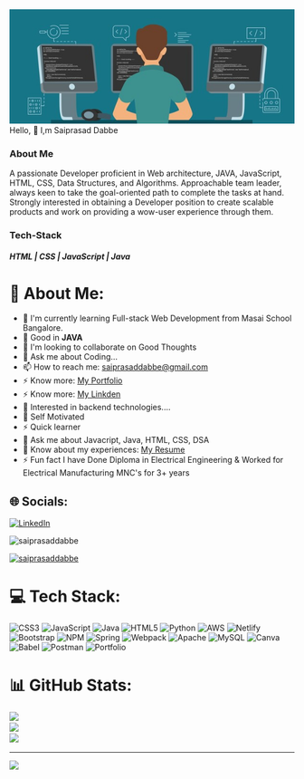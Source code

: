 
<img src="240_F_278374738_ypRn0utOVnebuhmpSrDiwkzFsdqEm0aa.jpg" alt="saiprasaddabbe" />
</br>
Hello, 👋 I,m Saiprasad Dabbe

### About Me

A passionate Developer proficient in Web architecture, JAVA, JavaScript, HTML, CSS,
Data Structures, and Algorithms. Approachable team leader, always keen to take
the goal-oriented path to complete the tasks at hand. Strongly interested in
obtaining a Developer position to create scalable products and work on providing a
wow-user experience through them.

### Tech-Stack

##### HTML | CSS | JavaScript | Java

# 💫 About Me:

- 🌱 I'm currently learning Full-stack Web Development from Masai School Bangalore.<br>
- 🔭 Good in **JAVA**<br>
- 👯 I'm looking to collaborate on Good Thoughts</br>
- 💬 Ask me about Coding...</br>
- 📫 How to reach me: saiprasaddabbe@gmail.com</br>
- ⚡ Know more: [My Portfolio](https://saiprasaddabbe.github.io/)</br>
- ⚡ Know more: [My Linkden](https://www.linkedin.com/in/saiprasad-dabbe/)</br>
- 👯 Interested in backend technologies....<br>
- 👯 Self Motivated<br>
- ⚡ Quick learner<br>
- 💬 Ask me about Javacript, Java, HTML, CSS, DSA<br>
- 📄 Know about my experiences: [My Resume](https://drive.google.com/file/d/1fivK_bt0a3soKDFsXHyD2SLvH5PuOpWC/view?usp=sharing) <br>
- ⚡ Fun fact I have Done Diploma in Electrical Engineering & Worked for Electrical Manufacturing MNC's for 3+ years</br>

## 🌐 Socials:

[![LinkedIn](https://img.shields.io/badge/LinkedIn-%230077B5.svg?logo=linkedin&logoColor=white)](https://linkedin.com/in/saiprasad-dabbe)

<p align="left"> <img src="https://komarev.com/ghpvc/?username=saiprasaddabbe&label=Profile%20views&color=0e75b6&style=flat" alt="saiprasaddabbe" /> </p>

<p align="left"> <a href="https://github.com/ryo-ma/github-profile-trophy"><img src="https://github-profile-trophy.vercel.app/?username=saiprasaddabbe" alt="saiprasaddabbe" /></a> </p>

# 💻 Tech Stack:

![CSS3](https://img.shields.io/badge/css3-%231572B6.svg?style=for-the-badge&logo=css3&logoColor=white) ![JavaScript](https://img.shields.io/badge/javascript-%23323330.svg?style=for-the-badge&logo=javascript&logoColor=%23F7DF1E) ![Java](https://img.shields.io/badge/java-%23ED8B00.svg?style=for-the-badge&logo=java&logoColor=white) ![HTML5](https://img.shields.io/badge/html5-%23E34F26.svg?style=for-the-badge&logo=html5&logoColor=white) ![Python](https://img.shields.io/badge/python-3670A0?style=for-the-badge&logo=python&logoColor=ffdd54) ![AWS](https://img.shields.io/badge/AWS-%23FF9900.svg?style=for-the-badge&logo=amazon-aws&logoColor=white) ![Netlify](https://img.shields.io/badge/netlify-%23000000.svg?style=for-the-badge&logo=netlify&logoColor=#00C7B7) ![Bootstrap](https://img.shields.io/badge/bootstrap-%23563D7C.svg?style=for-the-badge&logo=bootstrap&logoColor=white) ![NPM](https://img.shields.io/badge/NPM-%23000000.svg?style=for-the-badge&logo=npm&logoColor=white) ![Spring](https://img.shields.io/badge/spring-%236DB33F.svg?style=for-the-badge&logo=spring&logoColor=white) ![Webpack](https://img.shields.io/badge/webpack-%238DD6F9.svg?style=for-the-badge&logo=webpack&logoColor=black) ![Apache](https://img.shields.io/badge/apache-%23D42029.svg?style=for-the-badge&logo=apache&logoColor=white) ![MySQL](https://img.shields.io/badge/mysql-%2300f.svg?style=for-the-badge&logo=mysql&logoColor=white) ![Canva](https://img.shields.io/badge/Canva-%2300C4CC.svg?style=for-the-badge&logo=Canva&logoColor=white) ![Babel](https://img.shields.io/badge/Babel-F9DC3e?style=for-the-badge&logo=babel&logoColor=black) ![Postman](https://img.shields.io/badge/Postman-FF6C37?style=for-the-badge&logo=postman&logoColor=white) ![Portfolio](https://img.shields.io/badge/Portfolio-%23000000.svg?style=for-the-badge&logo=firefox&logoColor=#FF7139)

# 📊 GitHub Stats:

![](https://github-readme-stats.vercel.app/api?username=saiprasaddabbe&theme=dark&hide_border=false&include_all_commits=true&count_private=true)<br/>
![](https://github-readme-streak-stats.herokuapp.com/?user=saiprasaddabbe&theme=dark&hide_border=false)<br/>
![](https://github-readme-stats.vercel.app/api/top-langs/?username=saiprasaddabbe&theme=dark&hide_border=false&include_all_commits=true&count_private=true&layout=compact)

---

[![](https://visitcount.itsvg.in/api?id=saiprasaddabbe&icon=2&color=3)](https://visitcount.itsvg.in)
